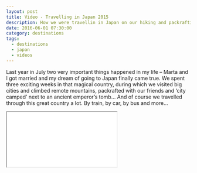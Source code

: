 ```yaml
---
layout: post
title: Video - Travelling in Japan 2015
description: How we were travellin in Japan on our hiking and packrafting trip in 2015.
date: 2016-06-01 07:30:00
category: destinations
tags:
  - destinations
  - japan
  - videos
---
```

Last year in July two very important things happened in my life – Marta and I got married and my dream of going to Japan finally came true. We spent three exciting weeks in that magical country, during which we visited big cities and climbed remote mountains, packrafted with our friends and ‘city camped’ next to an ancient emperor’s tomb… And of course we travelled through this great country a lot. By train, by car, by bus and more…

<div class="embed-responsive embed-responsive-16by9">
    <iframe class="embed-responsive-item" src="//www.youtube.com/embed/Sfyzet0-9c0"></iframe>
</div>
